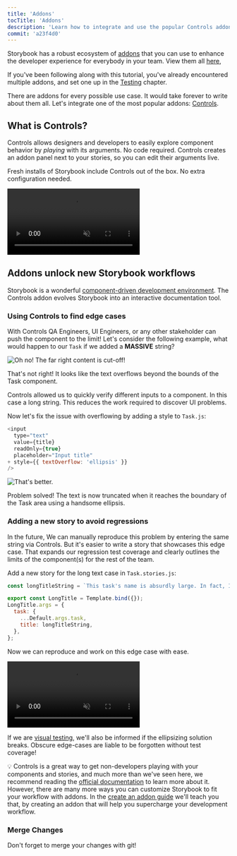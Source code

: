 ```yaml
---
title: 'Addons'
tocTitle: 'Addons'
description: 'Learn how to integrate and use the popular Controls addon'
commit: 'a23f4d0'
---
```


Storybook has a robust ecosystem of [addons](https://storybook.js.org/docs/react/configure/storybook-addons) that you can use to enhance the developer experience for everybody in your team. View them all [here](https://storybook.js.org/addons),

If you've been following along with this tutorial, you've already encountered multiple addons, and set one up in the [Testing](/intro-to-storybook/react/en/test/) chapter.

There are addons for every possible use case. It would take forever to write about them all. Let's integrate one of the most popular addons: [Controls](https://storybook.js.org/docs/react/essentials/controls).

## What is Controls?

Controls allows designers and developers to easily explore component behavior by _playing_ with its arguments. No code required. Controls creates an addon panel next to your stories, so you can edit their arguments live.

Fresh installs of Storybook include Controls out of the box. No extra configuration needed.

<video autoPlay muted playsInline loop>
  <source
    src="/intro-to-storybook/controls-in-action.mp4"
    type="video/mp4"
  />
</video>

## Addons unlock new Storybook workflows

Storybook is a wonderful [component-driven development environment](https://www.componentdriven.org/). The Controls addon evolves Storybook into an interactive documentation tool.

### Using Controls to find edge cases

With Controls QA Engineers, UI Engineers, or any other stakeholder can push the component to the limit! Let's consider the following example, what would happen to our `Task` if we added a **MASSIVE** string?

![Oh no! The far right content is cut-off!](/intro-to-storybook/task-edge-case.png)

That's not right! It looks like the text overflows beyond the bounds of the Task component.

Controls allowed us to quickly verify different inputs to a component. In this case a long string. This reduces the work required to discover UI problems.

Now let's fix the issue with overflowing by adding a style to `Task.js`:

```diff:title=src/components/Task.js
<input
  type="text"
  value={title}
  readOnly={true}
  placeholder="Input title"
+ style={{ textOverflow: 'ellipsis' }}
/>
```

![That's better.](/intro-to-storybook/edge-case-solved-with-controls.png)

Problem solved! The text is now truncated when it reaches the boundary of the Task area using a handsome ellipsis.

### Adding a new story to avoid regressions

In the future, We can manually reproduce this problem by entering the same string via Controls. But it's easier to write a story that showcases this edge case. That expands our regression test coverage and clearly outlines the limits of the component(s) for the rest of the team.

Add a new story for the long text case in `Task.stories.js`:

```js:title=src/components/Task.stories.js
const longTitleString = `This task's name is absurdly large. In fact, I think if I keep going I might end up with content overflow. What will happen? The star that represents a pinned task could have text overlapping. The text could cut-off abruptly when it reaches the star. I hope not!`;

export const LongTitle = Template.bind({});
LongTitle.args = {
  task: {
    ...Default.args.task,
    title: longTitleString,
  },
};
```

Now we can reproduce and work on this edge case with ease.

<video autoPlay muted playsInline loop>
  <source
    src="/intro-to-storybook/task-stories-long-title.mp4"
    type="video/mp4"
  />
</video>

If we are [visual testing](/intro-to-storybook/react/en/test/), we'll also be informed if the ellipsizing solution breaks. Obscure edge-cases are liable to be forgotten without test coverage!

<div class="aside"><p>💡 Controls is a great way to get non-developers playing with your components and stories, and much more than we've seen here, we recommend reading the <a href="https://storybook.js.org/docs/react/essentials/controls">official documentation</a> to learn more about it. However, there are many more ways you can customize Storybook to fit your workflow with addons. In the <a href="/create-an-addon/react/en/introduction/">create an addon guide</a> we'll teach you that, by creating an addon that will help you supercharge your development workflow.</p></div>

### Merge Changes

Don't forget to merge your changes with git!
